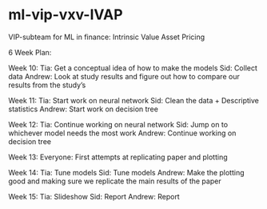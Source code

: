 # ml-vip-vxv-IVAP
VIP-subteam for ML in finance: Intrinsic Value Asset Pricing

6 Week Plan:

Week 10:
Tia: Get a conceptual idea of how to make the models
Sid: Collect data
Andrew: Look at study results and figure out how to compare our results from the study’s

Week 11:
Tia: Start work on neural network
Sid: Clean the data + Descriptive statistics Andrew: Start work on decision tree

Week 12:
Tia: Continue working on neural network
Sid: Jump on to whichever model needs the most work Andrew: Continue working on decision tree

Week 13:
Everyone: First attempts at replicating paper and plotting

Week 14:
Tia: Tune models
Sid: Tune models
Andrew: Make the plotting good and making sure we replicate the main results of the paper

Week 15:
Tia: Slideshow Sid: Report Andrew: Report
